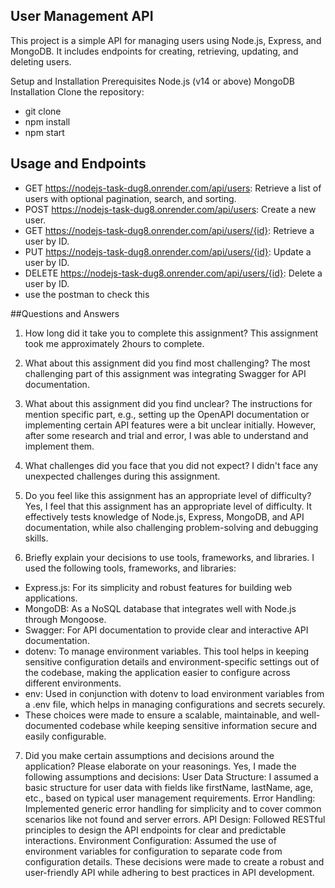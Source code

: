 ## User Management API
This project is a simple API for managing users using Node.js, Express, and MongoDB. It includes endpoints for creating, retrieving, updating, and deleting users.

Setup and Installation
Prerequisites
Node.js (v14 or above)
MongoDB
Installation
Clone the repository:

- git clone
- npm install
- npm start
  
## Usage and Endpoints
- GET https://nodejs-task-dug8.onrender.com/api/users: Retrieve a list of users with optional pagination, search, and sorting.
- POST https://nodejs-task-dug8.onrender.com/api/users: Create a new user.
- GET https://nodejs-task-dug8.onrender.com/api/users/{id}: Retrieve a user by ID.
- PUT https://nodejs-task-dug8.onrender.com/api/users/{id}: Update a user by ID.
- DELETE https://nodejs-task-dug8.onrender.com/api/users/{id}: Delete a user by ID.
- use the postman to check this

##Questions and Answers

1. How long did it take you to complete this assignment?
This assignment took me approximately 2hours to complete.

2. What about this assignment did you find most challenging?
The most challenging part of this assignment was integrating Swagger for API documentation.

3. What about this assignment did you find unclear?
The instructions for mention specific part, e.g., setting up the OpenAPI documentation or implementing certain API features were a bit unclear initially. However, after some research and trial and error, I was able to understand and implement them.

4. What challenges did you face that you did not expect?
I didn't face any unexpected challenges during this assignment.

5. Do you feel like this assignment has an appropriate level of difficulty?
Yes, I feel that this assignment has an appropriate level of difficulty. It effectively tests knowledge of Node.js, Express, MongoDB, and API documentation, while also challenging problem-solving and debugging skills.

6. Briefly explain your decisions to use tools, frameworks, and libraries.
I used the following tools, frameworks, and libraries:
- Express.js: For its simplicity and robust features for building web applications.
- MongoDB: As a NoSQL database that integrates well with Node.js through Mongoose.
- Swagger: For API documentation to provide clear and interactive API documentation.
- dotenv: To manage environment variables. This tool helps in keeping sensitive configuration details and environment-specific settings out of the codebase, making the application easier to configure across different environments.
- env: Used in conjunction with dotenv to load environment variables from a .env file, which helps in managing configurations and secrets securely.
- These choices were made to ensure a scalable, maintainable, and well-documented codebase while keeping sensitive information secure and easily configurable.

7. Did you make certain assumptions and decisions around the application? Please elaborate on your reasonings.
Yes, I made the following assumptions and decisions:
 User Data Structure: I assumed a basic structure for user data with fields like firstName, lastName, age, etc., based on typical user management requirements.
Error Handling: Implemented generic error handling for simplicity and to cover common scenarios like not found and server errors.
API Design: Followed RESTful principles to design the API endpoints for clear and predictable interactions.
Environment Configuration: Assumed the use of environment variables for configuration to separate code from configuration details.
These decisions were made to create a robust and user-friendly API while adhering to best practices in API development.
